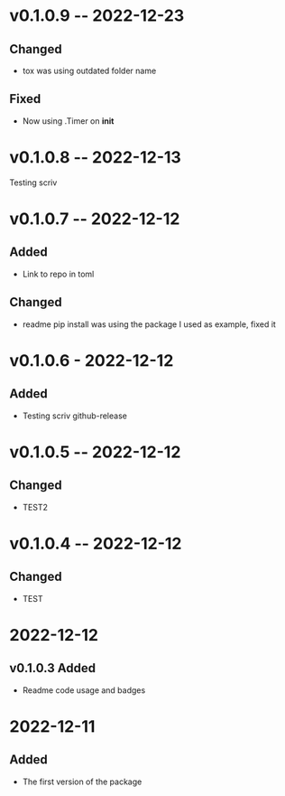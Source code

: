 
# v0.1.0.9 -- 2022-12-23

## Changed

- tox was using outdated folder name

## Fixed

- Now using .Timer on __init__

# v0.1.0.8 -- 2022-12-13
Testing scriv

# v0.1.0.7 -- 2022-12-12

## Added

- Link to repo in toml

## Changed

- readme pip install was using the package I used as example, fixed it

# v0.1.0.6 - 2022-12-12

## Added

- Testing scriv github-release

# v0.1.0.5 -- 2022-12-12

## Changed

- TEST2

# v0.1.0.4 -- 2022-12-12

## Changed

- TEST

2022-12-12
==========

v0.1.0.3 Added
--------------

- Readme code usage and badges


2022-12-11
==========

Added
-----

- The first version of the package
